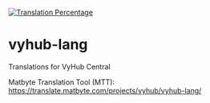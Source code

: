 [![Translation Percentage](http://translate.matbyte.com/widgets/vyhub/-/vyhub-lang/svg-badge.svg)](http://translate.matbyte.com/engage/vyhub/)

# vyhub-lang
Translations for VyHub Central 

Matbyte Translation Tool (MTT): https://translate.matbyte.com/projects/vyhub/vyhub-lang/



